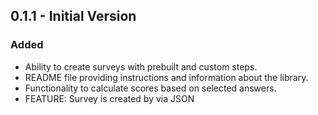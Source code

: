 ## 0.1.1 - Initial Version
### Added
- Ability to create surveys with prebuilt and custom steps.
- README file providing instructions and information about the library.
- Functionality to calculate scores based on selected answers.
- FEATURE: Survey is created by via JSON